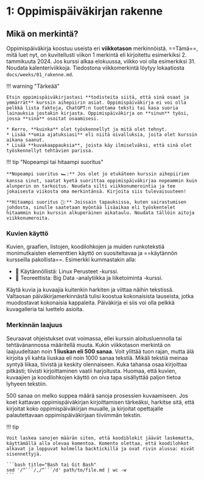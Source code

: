# 1: Oppimispäiväkirjan rakenne

## Mikä on merkintä?

Oppimispäiväkirja koostuu useista eri **viikkotason** merkinnöistä. ==Tämä==, mitä luet nyt, on kuvitellusti viikon 1 merkintä eli kirjoitettu esimerkiksi 2. tammikuuta 2024. Jos kurssi alkaa elokuussa, viikko voi olla esimerkiksi 31. Noudata kalenteriviikkoja. Tiedostona viikkomerkintä löytyy lokaatiosta `docs/weeks/01_rakenne.md`.

!!! warning "Tärkeää"

    Etsin oppimispäiväkirjastasi **todisteita siitä, että sinä osaat ja ymmärrät** kurssin aihepiirin asiat. Oppimispäiväkirja ei voi olla pelkkä lista faktoja, ChatGPT:n tuottama teksti tai kasa suoria lainauksia jostakin kirjasta. Oppimispäiväkirja on **sinun** työsi, jossa **sinä** osoitat osaamisesi.

    * Kerro, **kuinka** olet työskennellyt ja mitä olet tehnyt.
    * Lisää **omia ajatuksiasi** eli niitä oivalluksia, joita olet kurssin aikana saanut.
    * Lisää **kuvakaappauksia**, joista käy ilmiselväksi, että sinä olet työskennellyt tehtävien parissa.

!!! tip "Nopeampi tai hitaampi suoritus"

    **Nopeampi suoritus 🏎️:** Jos olet jo etukäteen kurssin aihepiirien kanssa sinut, saatat kyetä suorittaa oppimispäiväkirjaa nopeammin kuin alunperin on tarkoitus. Noudata silti viikkonumerointia ja tee jokaisesta viikosta oma merkintänsä. Kirjoita siis tulevaisuuteen!

    **Hitaampi suoritus 🐌:** Joissain tapauksissa, kuten sairastumisen johdosta, sinulle saatetaan myöntää lisäaikaa eli työskentelet hitaammin kuin kurssin alkuperäinen aikataulu. Noudata tällöin aitoja viikkonumeroita.

### Kuvien käyttö

Kuvien, graafien, listojen, koodilohkojen ja muiden runkotekstiä monimutkaisten elementtien käyttö on suositeltavaa ja ==käytännön kursseilla pakollista==. Esimerkki kummastakin alla: 

* 🧤 Käytännöllistä: Linux Perusteet -kurssi.
* 📖 Teoreettista: Big Data -analytiikka ja liiketoiminta -kurssi.

Käytä kuvia ja kuvaajia kuitenkin harkiten ja viittaa näihin tekstissä. Valtaosan päiväkirjamerkinnästä tulisi koostua kokonaisista lauseista, jotka muodostavat kokonaisia kappaleita. Päiväkirja ei siis voi olla pelkkä kuvagalleria tai luettelo asioita.

### Merkinnän laajuus

Seuraavat ohjeistukset ovat voimassa, ellei kurssin aloitusluennolla tai tehtävänannossa määritellä muuta. Kukin viikkotason merkintä on laajuudeltaan noin **1 liuskan eli 500 sanaa**. Voit ylittää tuon rajan, mutta älä kirjoita yli kahta liuskaa eli noin 1000 sanaa tekstiä. Mikäli tekstiä meinaa syntyä liikaa, tiivistä ja keskity olennaiseen. Kuka tahansa osaa kirjoittaa pitkästi; tiivisti kirjoittaminen vaatii harjoitusta. Huomaa, että kuvien, kuvaajien ja koodilohkojen käyttö on oiva tapa sisällyttää paljon tietoa lyhyeen tekstiin.

500 sanaa on melko suppea määrä sanoja prosessien kuvaamiseen. Jos koet kattavan oppimispäiväkirjan kirjoittamisen tärkeäksi, harkitse sitä, että kirjoitat koko oppimispäiväkirjan muualle, ja kirjoitat opettajalle palautettavaan oppimispäiväkirjaan tiiviimmän tekstin.

!!! tip

    Voit laskea sanojen määrän siten, että koodiblokit jäävät laskematta, käyttämällä alla olevaa komentoa. Komento olettaa, että koodilohkot alkavat ja loppuvat kolmella backtickillä ja ovat rivin alussa: eivät sisennettyjä.

    ```bash title="Bash tai Git Bash"
    sed '/^```/,/^```/d' path/to/file.md | wc -w
    ```